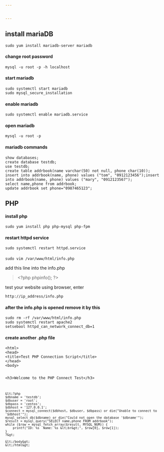 ```yaml
---


---
```


<h2 id="install-mariadb">install mariaDB</h2>
<pre><code>sudo yum install mariadb-server mariadb
</code></pre>
<h4 id="change-root-password">change root password</h4>
<pre><code>mysql -u root -p -h localhost
</code></pre>
<h4 id="start-mariadb">start mariadb</h4>
<pre><code>sudo systemctl start mariadb
sudo mysql_secure_installation
</code></pre>
<h4 id="enable-mariadb">enable mariadb</h4>
<pre><code>sudo systemctl enable mariadb.service
</code></pre>
<h4 id="open-mariadb">open mariadb</h4>
<pre><code>mysql -u root -p
</code></pre>
<h4 id="mariadb-commands">mariadb commands</h4>
<pre><code>show databases;
create database testdb;
use testdb;
create table addrbook(name varchar(50) not null, phone char(10));
insert into addrbook(name, phone) values ("tom", "0912123456");insert into addrbook(name, phone) values ("mary", "0912123567");
select name,phone from addrbook;
update addrbook set phone="0987465123";
</code></pre>
<h2 id="php">PHP</h2>
<h4 id="install-php">install php</h4>
<pre><code>sudo yum install php php-mysql php-fpm
</code></pre>
<h4 id="restart-httpd-service">restart httpd service</h4>
<pre><code>sudo systemctl restart httpd.service
</code></pre>
<h4 id="section"></h4>
<pre><code>sudo vim /var/www/html/info.php
</code></pre>
<p>add this line into the info.php</p>
<blockquote>
&lt;?php phpinfo(); ?&gt;
</blockquote>
<p>test your website using browser, enter</p>
<pre><code>http://ip_address/info.php
</code></pre>
<h4 id="after-the-info.php-is-opened-remove-it-by-this">after the info.php is opened remove it by this</h4>
<pre><code>sudo rm -rf /var/www/html/info.php
sudo systemctl restart apache2
setsebool httpd_can_network_connect_db=1
</code></pre>
<h4 id="create-another-.php-file">create another .php file</h4>
<pre><code>&lt;html&gt;
&lt;head&gt;
&lt;title&gt;Test PHP Connection Script&lt;/title&gt;
&lt;/head&gt;
&lt;body&gt;

&lt;h3&gt;Welcome to the PHP Connect Test&lt;/h3&gt;

    &lt;?php	
    $dbname = 'testdb';
    $dbuser = 'root';
    $dbpass = 'centos';
    $dbhost = '127.0.0.1';
    $connect = mysql_connect($dbhost, $dbuser, $dbpass) or die("Unable to connect to '$dbhost'");
    mysql_select_db($dbname) or die("Could not open the database '$dbname'");
    $result = mysql_query("SELECT name,phone FROM addrbook");
    while ($row = mysql_fetch_array($result, MYSQL_NUM)) {
        printf("ID: %s  Name: %s &lt;br&gt;", $row[0], $row[1]);
    }
    ?&gt;
    
    &lt;/body&gt;
    &lt;/html&gt;
</code></pre>

